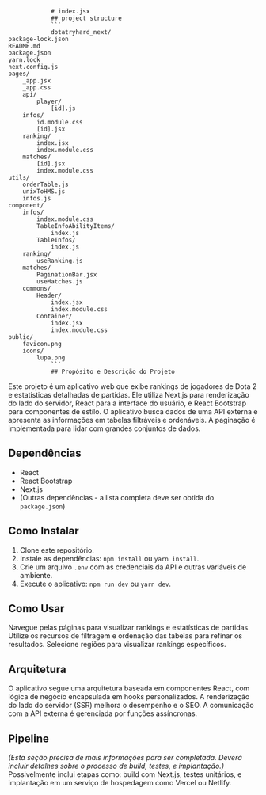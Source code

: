 
                # index.jsx                
                ## project structure
                ```                    
                dotatryhard_next/
    package-lock.json
    README.md
    package.json
    yarn.lock
    next.config.js
    pages/
        _app.jsx
        _app.css
        api/
            player/
                [id].js
        infos/
            id.module.css
            [id].jsx
        ranking/
            index.jsx
            index.module.css
        matches/
            [id].jsx
            index.module.css
    utils/
        orderTable.js
        unixToHMS.js
        infos.js
    component/
        infos/
            index.module.css
            TableInfoAbilityItems/
                index.js
            TableInfos/
                index.js
        ranking/
            useRanking.js
        matches/
            PaginationBar.jsx
            useMatches.js
        commons/
            Header/
                index.jsx
                index.module.css
            Container/
                index.jsx
                index.module.css
    public/
        favicon.png
        icons/
            lupa.png                
                ```
                ## Propósito e Descrição do Projeto

Este projeto é um aplicativo web que exibe rankings de jogadores de Dota 2 e estatísticas detalhadas de partidas.  Ele utiliza Next.js para renderização do lado do servidor, React para a interface do usuário, e React Bootstrap para componentes de estilo. O aplicativo busca dados de uma API externa e apresenta as informações em tabelas filtráveis e ordenáveis.  A paginação é implementada para lidar com grandes conjuntos de dados.


## Dependências

* React
* React Bootstrap
* Next.js
* (Outras dependências - a lista completa deve ser obtida do `package.json`)


## Como Instalar

1. Clone este repositório.
2. Instale as dependências: `npm install` ou `yarn install`.
3. Crie um arquivo `.env` com as credenciais da API e outras variáveis de ambiente.
4. Execute o aplicativo: `npm run dev` ou `yarn dev`.


## Como Usar

Navegue pelas páginas para visualizar rankings e estatísticas de partidas. Utilize os recursos de filtragem e ordenação das tabelas para refinar os resultados.  Selecione regiões para visualizar rankings específicos.


## Arquitetura

O aplicativo segue uma arquitetura baseada em componentes React, com lógica de negócio encapsulada em hooks personalizados.  A renderização do lado do servidor (SSR) melhora o desempenho e o SEO.  A comunicação com a API externa é gerenciada por funções assíncronas.


## Pipeline

*(Esta seção precisa de mais informações para ser completada.  Deverá incluir detalhes sobre o processo de build, testes, e implantação.)*  Possivelmente inclui etapas como:  build com Next.js, testes unitários, e implantação em um serviço de hospedagem como Vercel ou Netlify.
                
                